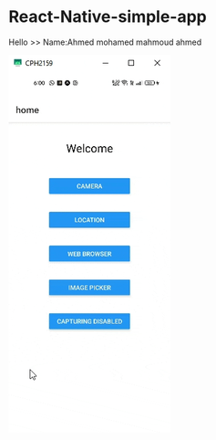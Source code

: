 # React-Native-simple-app

Hello >>
Name:Ahmed mohamed mahmoud ahmed


![Alt Text](https://github.com/AhmedHammamVX/React-Native-simple-app/blob/master/RN.gif)
